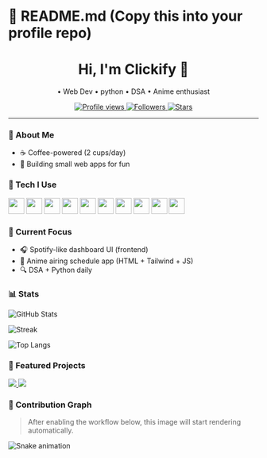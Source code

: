 # 📄 README.md (Copy this into your profile repo)

<!-- Replace EVERY `yourusername` and links with your real ones -->

<h1 align="center">Hi, I'm Clickify 👋</h1>
<p align="center">
   • Web Dev • python • DSA • Anime enthusiast
</p>

<p align="center">
  <a href="https://komarev.com/ghpvc/?username=yourusername">
    <img src="https://komarev.com/ghpvc/?username=yourusername&style=flat&color=blue" alt="Profile views" />
  </a>
  <a href="https://github.com/yourusername?tab=followers">
    <img src="https://img.shields.io/github/followers/yourusername?style=social" alt="Followers" />
  </a>
  <a href="https://github.com/yourusername?tab=stars">
    <img src="https://img.shields.io/github/stars/yourusername?style=social" alt="Stars" />
  </a>
</p>

---

### 🚀 About Me
* ☕ Coffee-powered (2 cups/day)
* 🧪 Building small web apps for fun 

### 🧰 Tech I Use

<p>
  <img height="32" width="32" src="https://cdn.jsdelivr.net/gh/devicons/devicon/icons/c/c-original.svg" />
  <img height="32" width="32" src="https://cdn.jsdelivr.net/gh/devicons/devicon/icons/cplusplus/cplusplus-original.svg" />
  <img height="32" width="32" src="https://cdn.jsdelivr.net/gh/devicons/devicon/icons/python/python-original.svg" />
  <img height="32" width="32" src="https://cdn.jsdelivr.net/gh/devicons/devicon/icons/javascript/javascript-original.svg" />
  <img height="32" width="32" src="https://cdn.jsdelivr.net/gh/devicons/devicon/icons/html5/html5-plain.svg" />
  <img height="32" width="32" src="https://cdn.jsdelivr.net/gh/devicons/devicon/icons/css3/css3-plain.svg" />
  <img height="32" width="32" src="https://cdn.jsdelivr.net/gh/devicons/devicon/icons/tailwindcss/tailwindcss-original.svg" />
  <img height="32" width="32" src="https://cdn.jsdelivr.net/gh/devicons/devicon/icons/react/react-original.svg" />
  <img height="32" width="32" src="https://cdn.jsdelivr.net/gh/devicons/devicon/icons/git/git-original.svg" />
  <img height="32" width="32" src="https://cdn.jsdelivr.net/gh/devicons/devicon/icons/linux/linux-original.svg" />
</p>

### 🔭 Current Focus

* 🎧 Spotify-like dashboard UI (frontend)
* 📅 Anime airing schedule app (HTML + Tailwind + JS)
* 🔍 DSA + Python daily

### 📊 Stats

![GitHub Stats](https://github-readme-stats.vercel.app/api?username=yourusername\&show_icons=true\&theme=radical)

![Streak](https://streak-stats.demolab.com?user=yourusername\&theme=radical)

![Top Langs](https://github-readme-stats.vercel.app/api/top-langs/?username=yourusername\&layout=compact\&theme=radical)

### 📌 Featured Projects

<a href="https://github.com/yourusername/repo1">
  <img src="https://github-readme-stats.vercel.app/api/pin/?username=yourusername&repo=repo1&theme=radical" />
</a>
<a href="https://github.com/yourusername/repo2">
  <img src="https://github-readme-stats.vercel.app/api/pin/?username=yourusername&repo=repo2&theme=radical" />
</a>

### 🐍 Contribution Graph

> After enabling the workflow below, this image will start rendering automatically.

![Snake animation](https://github.com/yourusername/yourusername/blob/output/github-contribution-grid-snake.svg)


